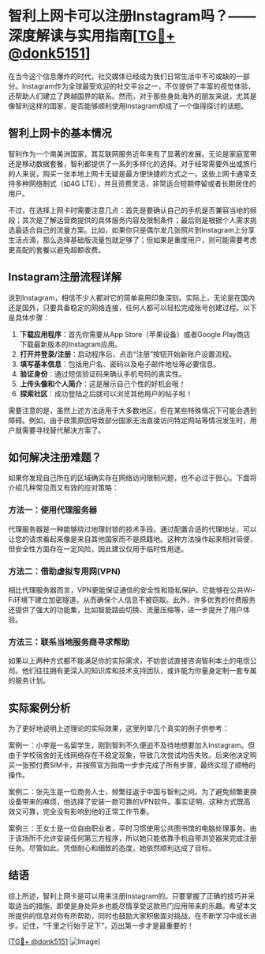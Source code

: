 # 智利上网卡可以注册Instagram吗？——深度解读与实用指南[[TG💪+ @donk5151](https://t.me/s/donk5151)]

在当今这个信息爆炸的时代，社交媒体已经成为我们日常生活中不可或缺的一部分。Instagram作为全球最受欢迎的社交平台之一，不仅提供了丰富的视觉体验，还帮助人们建立了跨越国界的联系。然而，对于那些身处海外的朋友来说，尤其是像智利这样的国家，是否能够顺利使用Instagram却成了一个值得探讨的话题。

## 智利上网卡的基本情况

智利作为一个南美洲国家，其互联网服务近年来有了显著的发展。无论是家庭宽带还是移动数据套餐，智利都提供了一系列多样化的选择。对于经常需要外出或旅行的人来说，购买一张本地上网卡无疑是最方便快捷的方式之一。这些上网卡通常支持多种网络制式（如4G LTE），并且资费灵活，非常适合短期停留或者长期居住的用户。

不过，在选择上网卡时需要注意几点：首先是要确认自己的手机是否兼容当地的频段；其次是了解运营商提供的具体服务内容及限制条件；最后则是根据个人需求挑选最适合自己的流量方案。比如，如果你只是偶尔发几张照片到Instagram上分享生活点滴，那么选择基础版流量包就足够了；但如果是重度用户，则可能需要考虑更高配的套餐以避免超额收费。

## Instagram注册流程详解

说到Instagram，相信不少人都对它的简单易用印象深刻。实际上，无论是在国内还是国外，只要具备稳定的网络连接，任何人都可以轻松完成账号创建过程。以下是具体步骤：

1. **下载应用程序**：首先你需要从App Store（苹果设备）或者Google Play商店下载最新版本的Instagram应用。
2. **打开并登录/注册**：启动程序后，点击“注册”按钮开始新账户设置流程。
3. **填写基本信息**：包括用户名、密码以及电子邮件地址等必要信息。
4. **验证身份**：通过短信验证码来确认手机号码的真实性。
5. **上传头像和个人简介**：这是展示自己个性的好机会哦！
6. **探索社区**：成功登陆之后就可以浏览其他用户的帖子啦！

需要注意的是，虽然上述方法适用于大多数地区，但在某些特殊情况下可能会遇到障碍。例如，由于政策原因导致部分国家无法直接访问特定网站等情况发生时，用户就需要寻找替代解决方案了。

## 如何解决注册难题？

如果你发现自己所在的区域确实存在网络访问限制问题，也不必过于担心。下面将介绍几种常见而又有效的应对策略：

### 方法一：使用代理服务器
代理服务器是一种能够绕过地理封锁的技术手段。通过配置合适的代理地址，可以让您的请求看起来像是来自其他国家而不是原籍地。这种方法操作起来相对简便，但安全性方面存在一定风险，因此建议仅用于临时性用途。

### 方法二：借助虚拟专用网(VPN)
相比代理服务器而言，VPN更能保证通信的安全性和隐私保护。它能够在公共Wi-Fi环境下建立加密隧道，从而确保个人信息不被窃取。此外，许多优秀的付费服务还提供了强大的功能集，比如智能路由切换、流量压缩等，进一步提升了用户体验。

### 方法三：联系当地服务商寻求帮助
如果以上两种方式都不能满足你的实际需求，不妨尝试直接咨询智利本土的电信公司。他们往往拥有更深入的知识库和技术支持团队，或许能为你量身定制一套专属的服务计划。

## 实际案例分析

为了更好地说明上述理论的实际效果，这里列举几个真实的例子供参考：

案例一：小李是一名留学生，刚到智利不久便迫不及待地想要加入Instagram。但由于学校宿舍的无线网络存在不稳定现象，导致几次尝试均告失败。后来他决定购买一张预付费SIM卡，并按照官方指南一步步完成了所有步骤，最终实现了顺畅的操作。

案例二：张先生是一位商务人士，频繁往返于中国与智利之间。为了避免频繁更换设备带来的麻烦，他选择了安装一款可靠的VPN软件。事实证明，这种方式既高效又可靠，完全没有影响到他的正常工作节奏。

案例三：王女士是一位自由职业者，平时习惯使用公共图书馆的电脑处理事务。由于该场所不允许安装任何第三方程序，所以她只能依靠手机自带浏览器来完成注册任务。尽管如此，凭借耐心和细致的态度，她依然顺利达成了目标。

## 结语

综上所述，智利上网卡是可以用来注册Instagram的。只要掌握了正确的技巧并采取适当的措施，即使是身处异乡也能尽情享受这款热门应用带来的乐趣。希望本文所提供的信息对你有所帮助，同时也鼓励大家积极面对挑战，在不断学习中成长进步。记住，“千里之行始于足下”，迈出第一步才是最重要的！

[[TG💪+ @donk5151](https://t.me/s/donk5151) ![Image](https://i.postimg.cc/rwNCRYN7/Snipaste-2025-04-30-17-27-05.png)]